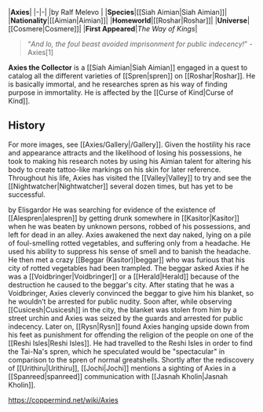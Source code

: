 |**Axies**|
|-|-|
|by  Ralf Melevo |
|**Species**|[[Siah Aimian\|Siah Aimian]]|
|**Nationality**|[[Aimian\|Aimian]]|
|**Homeworld**|[[Roshar\|Roshar]]|
|**Universe**|[[Cosmere\|Cosmere]]|
|**First Appeared**|*The Way of Kings*|

>“*And lo, the foul beast avoided imprisonment for public indecency!*”
\-Axies[1]


**Axies the Collector** is a [[Siah Aimian\|Siah Aimian]] engaged in a quest to catalog all the different varieties of [[Spren\|spren]] on [[Roshar\|Roshar]].  He is basically immortal, and he researches spren as his way of finding purpose in immortality. He is affected by the [[Curse of Kind\|Curse of Kind]].

## History
For more images, see [[Axies/Gallery\|/Gallery]].
Given the hostility his race and appearance attracts and the likelihood of losing his possessions, he took to making his research notes by using his Aimian talent for altering his body to create tattoo-like markings on his skin for later reference.
Throughout his life, Axies has visited the [[Valley\|Valley]] to try and see the [[Nightwatcher\|Nightwatcher]] several dozen times, but has yet to be successful.

 by  Elisgardor 
He was searching for evidence of the existence of [[Alespren\|alespren]] by getting drunk somewhere in [[Kasitor\|Kasitor]] when he was beaten by unknown persons, robbed of his possessions, and left for dead in an alley. Axies awakened the next day naked, lying on a pile of foul-smelling rotted vegetables, and suffering only from a headache. He used his ability to suppress his sense of smell and to banish the headache. He then met a crazy [[Beggar (Kasitor)\|beggar]] who was furious that his city of rotted vegetables had been trampled. The beggar asked Axies if he was a [[Voidbringer\|Voidbringer]] or a [[Herald\|Herald]] because of the destruction he caused to the beggar's city. After stating that he was a Voidbringer, Axies cleverly convinced the beggar to give him his blanket, so he wouldn’t be arrested for public nudity. Soon after, while observing [[Cusicesh\|Cusicesh]] in the city, the blanket was stolen from him by a street urchin and Axies was seized by the guards and arrested for public indecency.
Later on, [[Rysn\|Rysn]] found Axies hanging upside down from his feet as punishment for offending the religion of the people on one of the [[Reshi Isles\|Reshi Isles]]. He had travelled to the Reshi Isles in order to find the Tai-Na's spren, which he speculated would be "spectacular" in comparison to the spren of normal greatshells.
Shortly after the rediscovery of [[Urithiru\|Urithiru]], [[Jochi\|Jochi]] mentions a sighting of Axies in a [[Spanreed\|spanreed]] communication with [[Jasnah Kholin\|Jasnah Kholin]].



https://coppermind.net/wiki/Axies